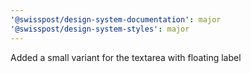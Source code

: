 ```yaml
---
'@swisspost/design-system-documentation': major
'@swisspost/design-system-styles': major
---
```


Added a small variant for the textarea with floating label
